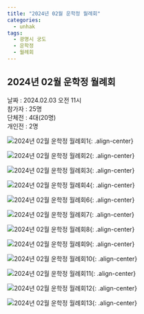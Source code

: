 ```yaml
---
title: "2024년 02월 운학정 월례회"
categories:
  - unhak
tags:
  - 광명시 궁도
  - 운학정
  - 월례회
---
```


## 2024년 02월 운학정 월례회

날짜 : 2024.02.03 오전 11시   
참가자 : 25명   
단체전 : 4대(20명)   
개인전 : 2명   

![2024년 02월 운학정 월례회1](/assets/images/unhak/meet_202402_01.jpg "2024년 02월 운학정 월례회1"){: .align-center}

![2024년 02월 운학정 월례회2](/assets/images/unhak/meet_202402_02.jpg "2024년 02월 운학정 월례회2"){: .align-center}

![2024년 02월 운학정 월례회3](/assets/images/unhak/meet_202402_03.jpg "2024년 02월 운학정 월례회3"){: .align-center}

![2024년 02월 운학정 월례회4](/assets/images/unhak/meet_202402_04.jpg "2024년 02월 운학정 월례회4"){: .align-center}

![2024년 02월 운학정 월례회6](/assets/images/unhak/meet_202402_06.jpg "2024년 02월 운학정 월례회6"){: .align-center}

![2024년 02월 운학정 월례회7](/assets/images/unhak/meet_202402_07.jpg "2024년 02월 운학정 월례회7"){: .align-center}

![2024년 02월 운학정 월례회8](/assets/images/unhak/meet_202402_08.jpg "2024년 02월 운학정 월례회8"){: .align-center}

![2024년 02월 운학정 월례회9](/assets/images/unhak/meet_202402_09.jpg "2024년 02월 운학정 월례회9"){: .align-center}

![2024년 02월 운학정 월례회10](/assets/images/unhak/meet_202402_10.jpg "2024년 02월 운학정 월례회10"){: .align-center}

![2024년 02월 운학정 월례회11](/assets/images/unhak/meet_202402_11.jpg "2024년 02월 운학정 월례회11"){: .align-center}

![2024년 02월 운학정 월례회12](/assets/images/unhak/meet_202402_12.jpg "2024년 02월 운학정 월례회12"){: .align-center}

![2024년 02월 운학정 월례회13](/assets/images/unhak/meet_202402_13.jpg "2024년 02월 운학정 월례회13"){: .align-center}




